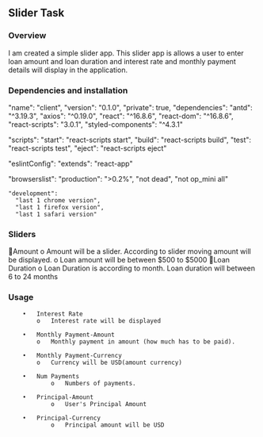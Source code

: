 ## Slider Task
### Overview
I am created a simple slider app. This slider app is allows a user to enter loan amount and loan duration 
and interest rate and monthly payment details will display in the application.

### Dependencies and installation
"name": "client",
  "version": "0.1.0",
  "private": true,
  "dependencies": 
    "antd": "^3.19.3",
    "axios": "^0.19.0",
    "react": "^16.8.6",
    "react-dom": "^16.8.6",
    "react-scripts": "3.0.1",
    "styled-components": "^4.3.1"
  
  "scripts":     "start": "react-scripts start",
    "build": "react-scripts build",
    "test": "react-scripts test",
    "eject": "react-scripts eject"
  
  "eslintConfig": 
    "extends": "react-app"
  
  "browserslist": 
    "production": 
      ">0.2%",
      "not dead",
      "not op_mini all"
    
    "development": 
      "last 1 chrome version",
      "last 1 firefox version",
      "last 1 safari version"


### Sliders
Amount
      o	Amount will be a slider. According to slider moving amount will be displayed.
      o	Loan amount will be between $500 to $5000
Loan Duration
      o	Loan Duration is according to month. Loan duration will between 6 to 24 months

### Usage 
		
		•	Interest Rate
		    o	Interest rate will be displayed

		•	Monthly Payment-Amount 
	    	o	Monthly payment in amount (how much has to be paid).

		•	Monthly Payment-Currency
	    	o	Currency will be USD(amount currency)

		•	Num Payments
				o	Numbers of payments.

		•	Principal-Amount 
				o	User's Principal Amount 

		•	Principal-Currency
				o	Principal amount will be USD

